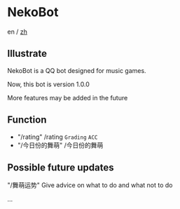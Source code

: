 # NekoBot

en / [zh](https://github.com/Nekony/NekoBot/blob/main/README_zh.md)

## Illustrate

NekoBot is a QQ bot designed for music games.

Now, this bot is version 1.0.0

More features may be added in the future

## Function

- "/rating" /rating `Grading` `ACC`
- "/今日份的舞萌" /今日份的舞萌

## Possible future updates

"/舞萌运势" Give advice on what to do and what not to do

...
